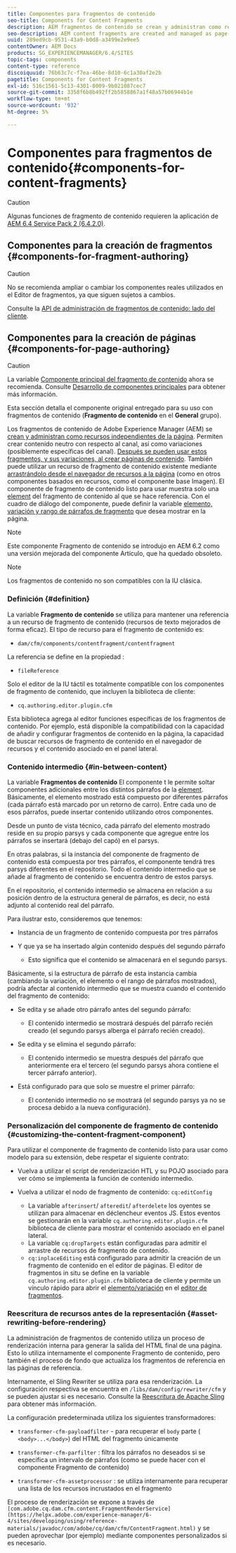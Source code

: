 ```yaml
---
title: Componentes para fragmentos de contenido
seo-title: Components for Content Fragments
description: AEM fragmentos de contenido se crean y administran como recursos independientes de las páginas
seo-description: AEM content fragments are created and managed as page-independent assets
uuid: 289ed9cb-9531-43a9-b0d8-a3499e2e9ee5
contentOwner: AEM Docs
products: SG_EXPERIENCEMANAGER/6.4/SITES
topic-tags: components
content-type: reference
discoiquuid: 76b63c7c-f7ea-46be-8d10-6c1a30af2e2b
pagetitle: Components for Content Fragments
exl-id: 516c1561-5c13-4301-8009-9b021087cec7
source-git-commit: 3358f6b8b492ff2b5858867a1f48a57b06944b1e
workflow-type: tm+mt
source-wordcount: '932'
ht-degree: 5%

---
```


# Componentes para fragmentos de contenido{#components-for-content-fragments}

>[!CAUTION]
>
>Algunas funciones de fragmento de contenido requieren la aplicación de [AEM 6.4 Service Pack 2 (6.4.2.0)](/help/release-notes/sp-release-notes.md).

## Componentes para la creación de fragmentos {#components-for-fragment-authoring}

>[!CAUTION]
>
>No se recomienda ampliar o cambiar los componentes reales utilizados en el Editor de fragmentos, ya que siguen sujetos a cambios.

Consulte la [API de administración de fragmentos de contenido: lado del cliente](/help/sites-developing/customizing-content-fragments.md#the-content-fragment-management-api-client-side).

## Componentes para la creación de páginas {#components-for-page-authoring}

>[!CAUTION]
>
>La variable [Componente principal del fragmento de contenido](https://helpx.adobe.com/experience-manager/core-components/using/content-fragment-component.html) ahora se recomienda. Consulte [Desarrollo de componentes principales](https://helpx.adobe.com/experience-manager/core-components/using/developing.html) para obtener más información.
>
>Esta sección detalla el componente original entregado para su uso con fragmentos de contenido (**Fragmento de contenido** en el **General** grupo).

Los fragmentos de contenido de Adobe Experience Manager (AEM) se [crean y administran como recursos independientes de la página](/help/assets/content-fragments.md). Permiten crear contenido neutro con respecto al canal, así como variaciones (posiblemente específicas del canal). [Después se pueden usar estos fragmentos, y sus variaciones, al crear páginas de contenido](/help/sites-authoring/content-fragments.md). También puede utilizar un recurso de fragmento de contenido existente mediante [arrastrándolo desde el navegador de recursos a la página](/help/sites-authoring/content-fragments.md#adding-a-content-fragment-to-your-page) (como en otros componentes basados en recursos, como el componente base Imagen). El componente de fragmento de contenido listo para usar muestra solo una [element](/help/assets/content-fragments.md#constituent-parts-of-a-content-fragment) del fragmento de contenido al que se hace referencia. Con el cuadro de diálogo del componente, puede definir la variable [elemento, variación y rango de párrafos de fragmento](/help/assets/content-fragments.md#constituent-parts-of-a-content-fragment) que desea mostrar en la página.

>[!NOTE]
>
>Este componente Fragmento de contenido se introdujo en AEM 6.2 como una versión mejorada del componente Artículo, que ha quedado obsoleto.

>[!NOTE]
>
>Los fragmentos de contenido no son compatibles con la IU clásica.

### Definición {#definition}

La variable **Fragmento de contenido** se utiliza para mantener una referencia a un recurso de fragmento de contenido (recursos de texto mejorados de forma eficaz). El tipo de recurso para el fragmento de contenido es:

* `dam/cfm/components/contentfragment/contentfragment`

La referencia se define en la propiedad :

* `fileReference`

Solo el editor de la IU táctil es totalmente compatible con los componentes de fragmento de contenido, que incluyen la biblioteca de cliente:

* `cq.authoring.editor.plugin.cfm`

Esta biblioteca agrega al editor funciones específicas de los fragmentos de contenido. Por ejemplo, está disponible la compatibilidad con la capacidad de añadir y configurar fragmentos de contenido en la página, la capacidad de buscar recursos de fragmento de contenido en el navegador de recursos y el contenido asociado en el panel lateral.

### Contenido intermedio {#in-between-content}

La variable **Fragmentos de contenido** El componente t le permite soltar componentes adicionales entre los distintos párrafos de la [element](/help/assets/content-fragments.md#constituent-parts-of-a-content-fragment). Básicamente, el elemento mostrado está compuesto por diferentes párrafos (cada párrafo está marcado por un retorno de carro). Entre cada uno de esos párrafos, puede insertar contenido utilizando otros componentes.

Desde un punto de vista técnico, cada párrafo del elemento mostrado reside en su propio parsys y cada componente que agregue entre los párrafos se insertará (debajo del capó) en el parsys.

En otras palabras, si la instancia del componente de fragmento de contenido está compuesta por tres párrafos, el componente tendrá tres parsys diferentes en el repositorio. Todo el contenido intermedio que se añade al fragmento de contenido se encuentra dentro de estos parsys.

En el repositorio, el contenido intermedio se almacena en relación a su posición dentro de la estructura general de párrafos, es decir, no está adjunto al contenido real del párrafo.

Para ilustrar esto, consideremos que tenemos:

* Instancia de un fragmento de contenido compuesta por tres párrafos
* Y que ya se ha insertado algún contenido después del segundo párrafo

   * Esto significa que el contenido se almacenará en el segundo parsys.

Básicamente, si la estructura de párrafo de esta instancia cambia (cambiando la variación, el elemento o el rango de párrafos mostrados), podría afectar al contenido intermedio que se muestra cuando el contenido del fragmento de contenido:

* Se edita y se añade otro párrafo antes del segundo párrafo:

   * El contenido intermedio se mostrará después del párrafo recién creado (el segundo parsys alberga el párrafo recién creado).

* Se edita y se elimina el segundo párrafo:

   * El contenido intermedio se muestra después del párrafo que anteriormente era el tercero (el segundo parsys ahora contiene el tercer párrafo anterior).

* Está configurado para que solo se muestre el primer párrafo:

   * El contenido intermedio no se mostrará (el segundo parsys ya no se procesa debido a la nueva configuración).

### Personalización del componente de fragmento de contenido {#customizing-the-content-fragment-component}

Para utilizar el componente de fragmento de contenido listo para usar como modelo para su extensión, debe respetar el siguiente contrato:

* Vuelva a utilizar el script de renderización HTL y su POJO asociado para ver cómo se implementa la función de contenido intermedio.
* Vuelva a utilizar el nodo de fragmento de contenido: `cq:editConfig`

   * La variable `afterinsert`/ `afteredit`/ `afterdelete` los oyentes se utilizan para almacenar en déclencheur eventos JS. Estos eventos se gestionarán en la variable `cq.authoring.editor.plugin.cfm` biblioteca de cliente para mostrar el contenido asociado en el panel lateral.
   * La variable `cq:dropTargets` están configuradas para admitir el arrastre de recursos de fragmento de contenido.
   * `cq:inplaceEditing` está configurado para admitir la creación de un fragmento de contenido en el editor de páginas. El editor de fragmentos in situ se define en la variable `cq.authoring.editor.plugin.cfm` biblioteca de cliente y permite un vínculo rápido para abrir el [elemento/variación](/help/assets/content-fragments.md#constituent-parts-of-a-content-fragment) en el [editor de fragmentos](/help/assets/content-fragments-variations.md).

### Reescritura de recursos antes de la representación {#asset-rewriting-before-rendering}

La administración de fragmentos de contenido utiliza un proceso de renderización interna para generar la salida del HTML final de una página. Esto lo utiliza internamente el componente Fragmento de contenido, pero también el proceso de fondo que actualiza los fragmentos de referencia en las páginas de referencia.

Internamente, el Sling Rewriter se utiliza para esa renderización. La configuración respectiva se encuentra en `/libs/dam/config/rewriter/cfm` y se pueden ajustar si es necesario. Consulte la [Reescritura de Apache Sling](https://sling.apache.org/documentation/bundles/output-rewriting-pipelines-org-apache-sling-rewriter.html) para obtener más información.

La configuración predeterminada utiliza los siguientes transformadores:

* `transformer-cfm-payloadfilter` - para recuperar el `body` parte ( `<body>...</body>`) del HTML del fragmento únicamente

* `transformer-cfm-parfilter` : filtra los párrafos no deseados si se especifica un intervalo de párrafos (como se puede hacer con el componente Fragmento de contenido)
* `transformer-cfm-assetprocessor` : se utiliza internamente para recuperar una lista de los recursos incrustados en el fragmento

El proceso de renderización se expone a través de ` [com.adobe.cq.dam.cfm.content.FragmentRenderService](https://helpx.adobe.com/experience-manager/6-4/sites/developing/using/reference-materials/javadoc/com/adobe/cq/dam/cfm/ContentFragment.html)` y se pueden aprovechar (por ejemplo) mediante componentes personalizados si es necesario.
